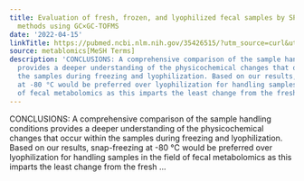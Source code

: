 ```yaml
---
title: Evaluation of fresh, frozen, and lyophilized fecal samples by SPME and derivatization
  methods using GC×GC-TOFMS
date: '2022-04-15'
linkTitle: https://pubmed.ncbi.nlm.nih.gov/35426515/?utm_source=curl&utm_medium=rss&utm_campaign=pubmed-2&utm_content=1Zkrxt7ktlCbHBXEV3v65xxSnkSWNsJ1A6Fq3gBniKhGfIUslK&fc=20210907212339&ff=20220419212343&v=2.17.6
source: metablomics[MeSH Terms]
description: 'CONCLUSIONS: A comprehensive comparison of the sample handling conditions
  provides a deeper understanding of the physicochemical changes that occur within
  the samples during freezing and lyophilization. Based on our results, snap-freezing
  at -80 °C would be preferred over lyophilization for handling samples in the field
  of fecal metabolomics as this imparts the least change from the fresh ...'
---
```

CONCLUSIONS: A comprehensive comparison of the sample handling conditions provides a deeper understanding of the physicochemical changes that occur within the samples during freezing and lyophilization. Based on our results, snap-freezing at -80 °C would be preferred over lyophilization for handling samples in the field of fecal metabolomics as this imparts the least change from the fresh ...